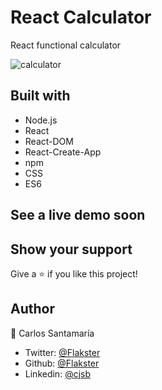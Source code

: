# React Calculator
React functional calculator

![calculator](https://user-images.githubusercontent.com/53324035/107271922-ec3c4980-6a1a-11eb-82b3-402cc5254117.png)

## Built with 

  * Node.js
  * React
  * React-DOM
  * React-Create-App
  * npm
  * CSS
  * ES6

## See a live demo soon

## Show your support
Give a ⭐️ if you like this project!

## Author

👤 Carlos Santamaría

* Twitter: [@Flakster](https://twitter.com/Flakster )
* Github: [@Flakster](https://github.com/Flakster)
* Linkedin: [@cjsb](https://www.linkedin.com/in/cjsb)
